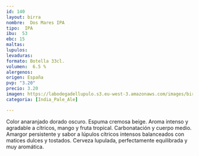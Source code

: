 ```yaml
---
id: 140
layout: birra
nombre:  Dos Mares IPA
tipo:  IPA
ibu:  53
ebc: 15
maltas: 
lupulos: 
levaduras: 
formato: Botella 33cl.
volumen:  6.5 %
alergenos: 
origen: España
pvp: "3.20"
precio: 3.20
imagen: https://labodegadellupulo.s3.eu-west-3.amazonaws.com/images/birras/dosmaresipa.jpg
categoria: [India_Pale_Ale]

---
```

Color anaranjado dorado oscuro. Espuma cremosa beige.
Aroma intenso y agradable a cítricos, mango y fruta tropical.
Carbonatación y cuerpo medio.
Amargor persistente y sabor a lúpulos cítricos intensos balanceados con matices dulces y tostados.
Cerveza lupulada, perfectamente equilibrada y muy aromática.